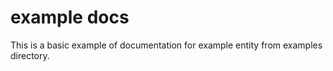 # example docs

This is a basic example of documentation for example entity from examples directory.